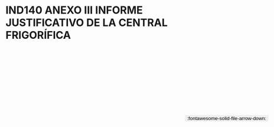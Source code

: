 
# IND140 ANEXO III INFORME JUSTIFICATIVO DE LA CENTRAL FRIGORÍFICA

<a href='../IND140 ANEXO III INFORME JUSTIFICATIVO DE LA CENTRAL FRIGORÍFICA.pdf' download>
<button class='md-button -primary' 
id='download-btn' style="position: fixed; top: 10%; right: 20px; 
        transform: translateY(-50%); z-index: 1000;  border: none; ">
:fontawesome-solid-file-arrow-down: 
</button>
</a>

<div 
    id='../IND140 ANEXO III INFORME JUSTIFICATIVO DE LA CENTRAL FRIGORÍFICA.pdf' 
    data-pdf-url='../IND140 ANEXO III INFORME JUSTIFICATIVO DE LA CENTRAL FRIGORÍFICA.pdf'
    style=' width: 100%; height: auto;overflow: auto;'>
</div>

